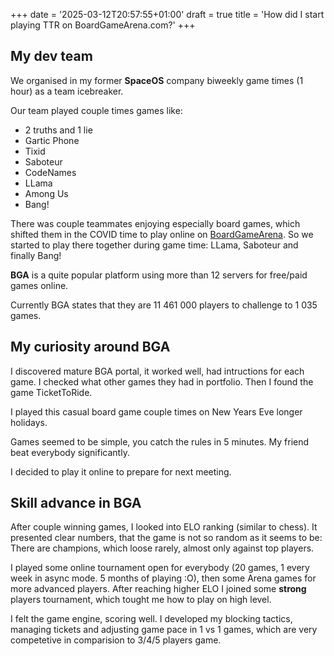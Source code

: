 +++
date = '2025-03-12T20:57:55+01:00'
draft = true
title = 'How did I start playing TTR on BoardGameArena.com?'
+++

## My dev team 

We organised in my former __SpaceOS__ company biweekly game times (1 hour) as a team icebreaker.

Our team played couple times games like:
* 2 truths and 1 lie
* Gartic Phone
* Tixid
* Saboteur
* CodeNames
* LLama
* Among Us
* Bang!

There was couple teammates enjoying especially board games,
which shifted them in the COVID time to play online on [BoardGameArena](BoardGameArena.com).
So we started to play there together during game time: LLama, Saboteur and finally Bang!

**BGA** is a quite popular platform using more than 12 servers for free/paid games online.

Currently BGA states that they are 11 461 000 players to challenge to 1 035 games.


## My curiosity around BGA

I discovered mature BGA portal, it worked well, had intructions for each game.
I checked what other games they had in portfolio.
Then I found the game TicketToRide.

I played this casual board game couple times on New Years Eve longer holidays.

Games seemed to be simple, you catch the rules in 5 minutes.
My friend beat everybody significantly.

I decided to play it online to prepare for next meeting.

## Skill advance in BGA

After couple winning games, I looked into ELO ranking (similar to chess).
It presented clear numbers, that the game is not so random as it seems to be:
There are champions, which loose rarely, almost only against top players.

I played some online tournament open for everybody (20 games, 1 every week in async mode. 5 months of playing :O),
then some Arena games for more advanced players.
After reaching higher ELO I joined some __strong__ players tournament, 
which tought me how to play on high level.

I felt the game engine, scoring well. 
I developed my blocking tactics, managing tickets and adjusting game pace in 1 vs 1 games, 
which are very competetive in comparision to 3/4/5 players game.